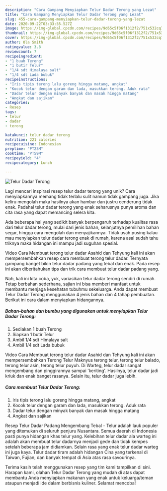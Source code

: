 ```yaml
---
description: "Cara Gampang Menyiapkan Telur Dadar Terong yang Lezat"
title: "Cara Gampang Menyiapkan Telur Dadar Terong yang Lezat"
slug: 455-cara-gampang-menyiapkan-telur-dadar-terong-yang-lezat
date: 2020-09-22T03:33:55.527Z
image: https://img-global.cpcdn.com/recipes/9d65c5f06f1312f2/751x532cq70/telur-dadar-terong-foto-resep-utama.jpg
thumbnail: https://img-global.cpcdn.com/recipes/9d65c5f06f1312f2/751x532cq70/telur-dadar-terong-foto-resep-utama.jpg
cover: https://img-global.cpcdn.com/recipes/9d65c5f06f1312f2/751x532cq70/telur-dadar-terong-foto-resep-utama.jpg
author: Ola Smith
ratingvalue: 3.8
reviewcount: 7
recipeingredient:
- "1 buah Terong"
- "1 butir Telur"
- "1/4 sdt Himalaya salt"
- "1/4 sdt Lada bubuk"
recipeinstructions:
- "Iris tipis terong lalu goreng hingga matang, angkat"
- "Kocok telur dengan garam dan lada, masukkan terong. Aduk rata"
- "Dadar telur dengan minyak banyak dan masak hingga matang"
- "Angkat dan sajikan"
categories:
- Resep
tags:
- telur
- dadar
- terong

katakunci: telur dadar terong 
nutrition: 221 calories
recipecuisine: Indonesian
preptime: "PT23M"
cooktime: "PT59M"
recipeyield: "4"
recipecategory: Lunch

---
```



![Telur Dadar Terong](https://img-global.cpcdn.com/recipes/9d65c5f06f1312f2/751x532cq70/telur-dadar-terong-foto-resep-utama.jpg)

Lagi mencari inspirasi resep telur dadar terong yang unik? Cara menyiapkannya memang tidak terlalu sulit namun tidak gampang juga. Jika keliru mengolah maka hasilnya akan hambar dan justru cenderung tidak enak. Padahal telur dadar terong yang enak seharusnya punya aroma dan cita rasa yang dapat memancing selera kita.

Ada beberapa hal yang sedikit banyak berpengaruh terhadap kualitas rasa dari telur dadar terong, mulai dari jenis bahan, selanjutnya pemilihan bahan segar, hingga cara mengolah dan menyajikannya. Tidak usah pusing kalau mau menyiapkan telur dadar terong enak di rumah, karena asal sudah tahu triknya maka hidangan ini mampu jadi suguhan spesial.

Video Cara Membuat terong telur dadar Asahid dan Tehyung kali ini akan mempersembahkan resep cara membuat terong telur dadar. Ternyata gampang banget bikin telur dadar padang yang tebal dan enak. Pada resep ini akan diberitahukan tips dan trik cara membuat telur dadar padang yang.


Nah, kali ini kita coba, yuk, variasikan telur dadar terong sendiri di rumah. Tetap berbahan sederhana, sajian ini bisa memberi manfaat untuk membantu menjaga kesehatan tubuhmu sekeluarga. Anda dapat membuat Telur Dadar Terong menggunakan 4 jenis bahan dan 4 tahap pembuatan. Berikut ini cara dalam menyiapkan hidangannya.

<!--inarticleads1-->

##### Bahan-bahan dan bumbu yang digunakan untuk menyiapkan Telur Dadar Terong:

1. Sediakan 1 buah Terong
1. Siapkan 1 butir Telur
1. Ambil 1/4 sdt Himalaya salt
1. Ambil 1/4 sdt Lada bubuk


Video Cara Membuat terong telur dadar Asahid dan Tehyung kali ini akan mempersembahkan Terong Telur Maknyus terong telur, terong telur balado, terong telur asin, terong telur puyuh. Di Warteg, telur dadar sangat mengembang dan pinggirannya sampai &#39;keriting&#39;. Hasilnya, telur dadar jadi kriuk dan enak banget rasanya. Selain itu, telur dadar juga lebih. 

<!--inarticleads2-->

##### Cara membuat Telur Dadar Terong:

1. Iris tipis terong lalu goreng hingga matang, angkat
1. Kocok telur dengan garam dan lada, masukkan terong. Aduk rata
1. Dadar telur dengan minyak banyak dan masak hingga matang
1. Angkat dan sajikan


Resep Telur Dadar Padang Mengembang Tebal - Telur adalah lauk populer yang ditemukan di seluruh penjuru Nusantara. Semua daerah di Indonesia pasti punya hidangan khas telur yang. Kelebihan telur dadar ala warteg ini adalah akan membuat telur dadarnya menjadi gede dan tidak kempes setelah beberapa jam didiamkan. Selain rasa yang enak telur dadar warteg ini juga kaya. Telur dadar tiram adalah hidangan Cina yang terkenal di Taiwan, Fujian, dan banyak tempat di Asia atas rasa savourinya. 

Terima kasih telah menggunakan resep yang tim kami tampilkan di sini. Harapan kami, olahan Telur Dadar Terong yang mudah di atas dapat membantu Anda menyiapkan makanan yang enak untuk keluarga/teman ataupun menjadi ide dalam berbisnis kuliner. Selamat mencoba!
